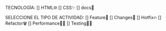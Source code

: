 TECNOLOGÍA:
[] HTML🌐
[] CSS✨
[] docs📂

SELECCIONE EL TIPO DE ACTIVIDAD:
[] Feature🔧
[] Changes🔄
[] Hotfix🔥
[] Refactor🗑
[] Performance💁‍♂️
[] Testing👨‍💻
